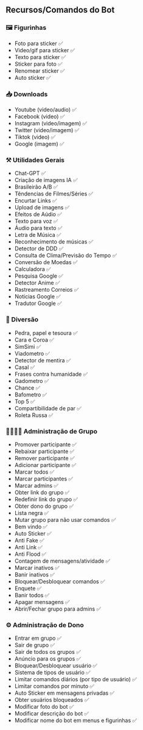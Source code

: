## Recursos/Comandos do Bot

### 🖼️ Figurinhas
- Foto para sticker ✅
- Video/gif para sticker ✅
- Texto para sticker ✅
- Sticker para foto ✅
- Renomear sticker ✅
- Auto sticker ✅

### 📥 Downloads 
- Youtube (video/audio) ✅
- Facebook (video) ✅
- Instagram (video/imagem) ✅
- Twitter (video/imagem) ✅
- Tiktok (video) ✅
- Google (imagem) ✅


### ⚒️ Utilidades Gerais
- Chat-GPT ✅
- Criação de imagens IA ✅
- Brasileirão A/B ✅
- Têndencias de Filmes/Séries ✅
- Encurtar Links ✅
- Upload de imagens ✅
- Efeitos de Aúdio ✅
- Texto para voz ✅
- Áudio para texto ✅
- Letra de Música ✅
- Reconhecimento de músicas ✅ 
- Detector de DDD ✅
- Consulta de Clima/Previsão do Tempo ✅
- Conversão de Moedas ✅
- Calculadora ✅
- Pesquisa Google ✅      
- Detector Anime ✅     
- Rastreamento Correios ✅ 
- Noticias Google ✅ 
- Tradutor Google ✅

### 👾 Diversão
- Pedra, papel e tesoura ✅
- Cara e Coroa ✅
- SimSimi ✅
- Viadometro ✅
- Detector de mentira ✅
- Casal ✅
- Frases contra humanidade ✅
- Gadometro ✅
- Chance ✅
- Bafometro ✅
- Top 5 ✅
- Compartibilidade de par ✅
- Roleta Russa ✅


### 👨‍👩‍👦‍👦 Administração de Grupo
- Promover participante ✅ 
- Rebaixar participante ✅ 
- Remover participante ✅ 
- Adicionar participante ✅ 
- Marcar todos ✅ 
- Marcar participantes ✅ 
- Marcar admins ✅ 
- Obter link do grupo ✅ 
- Redefinir link do grupo ✅ 
- Obter dono do grupo ✅ 
- Lista negra ✅ 
- Mutar grupo para não usar comandos ✅ 
- Bem vindo ✅ 
- Auto Sticker ✅ 
- Anti Fake ✅ 
- Anti Link ✅ 
- Anti Flood ✅ 
- Contagem de mensagens/atividade ✅ 
- Marcar inativos ✅ 
- Banir inativos ✅ 
- Bloquear/Desbloquear comandos ✅ 
- Enquete ✅ 
- Banir todos ✅ 
- Apagar mensagens ✅
- Abrir/Fechar grupo para admins ✅ 


### ⚙️ Administração de Dono
- Entrar em grupo ✅
- Sair de grupo ✅
- Sair de todos os grupos ✅
- Anúncio para os grupos ✅
- Bloquear/Desbloquear usuário ✅
- Sistema de tipos de usuário ✅
- Limitar comandos diários (por tipo de usuário) ✅
- Limitar comandos por minuto ✅
- Auto Sticker em mensagens privadas ✅
- Obter usuários bloqueados ✅
- Modificar foto do bot ✅
- Modificar descrição do bot ✅
- Modificar nome do bot em menus e figurinhas ✅
  